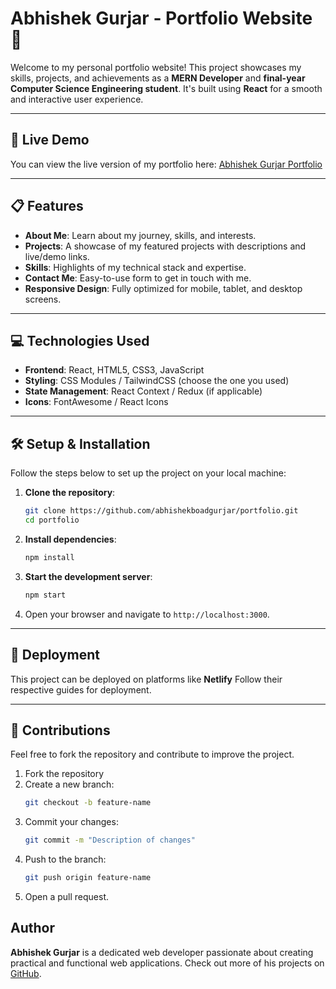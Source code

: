 
# Abhishek Gurjar - Portfolio Website 🌟

Welcome to my personal portfolio website! This project showcases my skills, projects, and achievements as a **MERN Developer** and **final-year Computer Science Engineering student**. It's built using **React** for a smooth and interactive user experience.

---

## 🔗 Live Demo  
You can view the live version of my portfolio here: [Abhishek Gurjar Portfolio](https://abhishekgurjar.netlify.app/) 

---

## 📋 Features  
- **About Me**: Learn about my journey, skills, and interests.  
- **Projects**: A showcase of my featured projects with descriptions and live/demo links.  
- **Skills**: Highlights of my technical stack and expertise.  
- **Contact Me**: Easy-to-use form to get in touch with me.  
- **Responsive Design**: Fully optimized for mobile, tablet, and desktop screens.  

---

## 💻 Technologies Used  
- **Frontend**: React, HTML5, CSS3, JavaScript  
- **Styling**: CSS Modules / TailwindCSS (choose the one you used)  
- **State Management**: React Context / Redux (if applicable)  
- **Icons**: FontAwesome / React Icons  

---

## 🛠️ Setup & Installation  
Follow the steps below to set up the project on your local machine:  

1. **Clone the repository**:  
   ```bash
   git clone https://github.com/abhishekboadgurjar/portfolio.git
   cd portfolio
   ```

2. **Install dependencies**:  
   ```bash
   npm install
   ```

3. **Start the development server**:  
   ```bash
   npm start
   ```

4. Open your browser and navigate to `http://localhost:3000`.

---



## 🚀 Deployment  
This project can be deployed on platforms like **Netlify** Follow their respective guides for deployment.

---

## 🤝 Contributions  
Feel free to fork the repository and contribute to improve the project.  

1. Fork the repository  
2. Create a new branch:  
   ```bash
   git checkout -b feature-name
   ```
3. Commit your changes:  
   ```bash
   git commit -m "Description of changes"
   ```
4. Push to the branch:  
   ```bash
   git push origin feature-name
   ```
5. Open a pull request.  


## Author
**Abhishek Gurjar** is a dedicated web developer passionate about creating practical and functional web applications. Check out more of his projects on [GitHub](https://github.com/abhishekboadgurjar).

